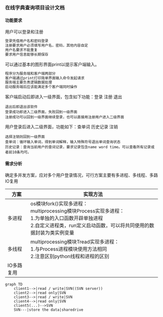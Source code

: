 ### 在线字典查询项目设计文档

#### 功能要求

用户可以登录和注册

```c
登录凭借用户名和密码登录
注册要求用户必须填写用户名，密码，其他内容自定
用户名要求不能重复
要求用户信息能够长期保存
```

可以通过基本的图形界面print以提示客户端输入。

```python
程序分为服务端和客户端两部分
客户端通过print打印简单界面输入命令发起请求
服务端主要负责逻辑数据处理
启动服务端后应该能满足多个客户端同时操作
```

客户端启动后即进入一级界面，包含如下功能：登录    注册    退出

 ```
退出后即退出该软件
登录成功即进入二级界面，失败回到一级界面
注册成功可以回到一级界面继续登录，也可以直接用注册用户进入二级界面
 ```

用户登录后进入二级界面，功能如下：查单词    历史记录    注销

```
选择注销则回到一级界面
查单词：循环输入单词，得到单词解释，输入特殊符号退出单词查询状态
历史记录：查询当前用户的查词记录，要求记录包含name word time。可以查看所有记录或者前10条均可。
```

#### 需求分析

确定多并发方案，应对多个用户登录情况，可行方案主要有多进程、多线程、多路IO复用

| 方案       | 实现方法                                                     |
| ---------- | ------------------------------------------------------------ |
| 多进程     | os模块fork()实现多进程：<br/>multiprocessing模块Process实现多进程：<br/>1.为单独的入口函数开辟单独进程<br/>2.自定义进程类，run定义启动函数，可以将共同使用的数据封装为类实例变量 |
| 多线程     | multiprocessing模块Tread实现多进程：<br/>1.与Process进程模块使用方法相同<br/>2.注意区别python线程和进程的区别 |
| IO多路复用 |                                                              |



```mermaid
graph TD
​    client1-->|read / write|SVN((SVN server))
​    client2-->|read only|SVN
​    client3-->|read / write|SVN
​    client4-->|read only|SVN
​    client5(...)-->SVN
​    SVN---|store the data|sharedrive
```











